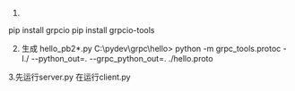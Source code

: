  1.
 pip install grpcio
 pip install grpcio-tools
 
 2. 生成 hello_pb2*.py
 C:\pydev\grpc\hello> python -m grpc_tools.protoc -I./ --python_out=. --grpc_python_out=. ./hello.proto
 
 3.先运行server.py
 在运行client.py